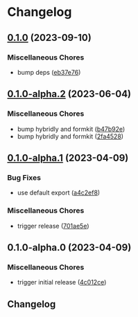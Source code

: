 # Changelog

## [0.1.0](https://github.com/nhedger/formkit-plugin-hybridly/compare/v0.1.0-alpha.2...v0.1.0) (2023-09-10)


### Miscellaneous Chores

* bump deps ([eb37e76](https://github.com/nhedger/formkit-plugin-hybridly/commit/eb37e7690826a58bebdeb1de7e2da76a6634c965))

## [0.1.0-alpha.2](https://github.com/nhedger/formkit-plugin-hybridly/compare/v0.1.0-alpha.1...v0.1.0-alpha.2) (2023-06-04)


### Miscellaneous Chores

* bump hybridly and formkit ([b47b92e](https://github.com/nhedger/formkit-plugin-hybridly/commit/b47b92e19ab704576dafaee8c9e1897aa0e4ec89))
* bump hybridly and formkit ([2fa4528](https://github.com/nhedger/formkit-plugin-hybridly/commit/2fa4528075d60ec7fd22e15babc0dad803302fc2))

## [0.1.0-alpha.1](https://github.com/nhedger/formkit-plugin-hybridly/compare/v0.1.0-alpha.0...v0.1.0-alpha.1) (2023-04-09)


### Bug Fixes

* use default export ([a4c2ef8](https://github.com/nhedger/formkit-plugin-hybridly/commit/a4c2ef865b95125a5f0b06232ecf515f57c502e1))


### Miscellaneous Chores

* trigger release ([701ae5e](https://github.com/nhedger/formkit-plugin-hybridly/commit/701ae5e64923d80f40f2b7a2bc7d1b405ca970c0))

## 0.1.0-alpha.0 (2023-04-09)


### Miscellaneous Chores

* trigger initial release ([4c012ce](https://github.com/nhedger/formkit-plugin-hybridly/commit/4c012ce6f36659c8f5b3fa2bab057567d77c58f1))

## Changelog
